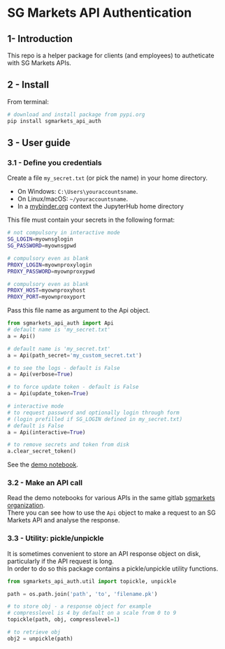# SG Markets API Authentication

## 1- Introduction

This repo is a helper package for clients (and employees) to autheticate with SG Markets APIs.  


## 2 - Install

From terminal:
```bash
# download and install package from pypi.org
pip install sgmarkets_api_auth
```


## 3 - User guide

### 3.1 - Define you credentials

Create a file `my_secret.txt` (or pick the name) in your home directory.  
+ On Windows: `C:\Users\youraccountsname`.
+ On Linux/macOS: `~/youraccountsname`.
+ In a [mybinder.org](mybinder.org) context the JupyterHub home directory

This file must contain your secrets in the following format:
```bash
# not compulsory in interactive mode
SG_LOGIN=myownsglogin
SG_PASSWORD=myownsgpwd

# compulsory even as blank
PROXY_LOGIN=myownproxylogin
PROXY_PASSWORD=myownproxypwd

# compulsory even as blank
PROXY_HOST=myownproxyhost
PROXY_PORT=myownproxyport
```

Pass this file name as argument to the Api object.

```python
from sgmarkets_api_auth import Api
# default name is 'my_secret.txt'
a = Api()

# default name is 'my_secret.txt'
a = Api(path_secret='my_custom_secret.txt')

# to see the logs - default is False
a = Api(verbose=True)

# to force update token - default is False
a = Api(update_token=True)

# interactive mode
# to request password and optionally login through form
# (login prefilled if SG_LOGIN defined in my_secret.txt)
# default is False
a = Api(interactive=True)

# to remove secrets and token from disk
a.clear_secret_token()
```

See the [demo notebook](http://nbviewer.jupyter.org/urls/gitlab.com/sgmarkets/sgmarkets-api-auth/raw/master/demo_sgmarkets_api_auth.ipynb).

### 3.2 - Make an API call

Read the demo notebooks for various APIs in the same gitlab [sgmarkets organization](https://gitlab.com/sgmarkets).  
There you can see how to use the `Api` object to make a request to an SG Markets API and analyse the response.  

### 3.3 - Utility: pickle/unpickle

It is sometimes convenient to store an API response object on disk, particularly if the API request is long.  
In order to do so this package contains a pickle/unpickle utility functions.  



```python
from sgmarkets_api_auth.util import topickle, unpickle

path = os.path.join('path', 'to', 'filename.pk')

# to store obj - a response object for example
# compresslevel is 4 by default on a scale from 0 to 9
topickle(path, obj, compresslevel=1)

# to retrieve obj
obj2 = unpickle(path)
```
